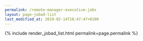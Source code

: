 ```yaml
---
permalink: /remote-manager-executive-jobs
layout: page-jobad-list
last_modified_at: 2019-02-14T18:47:47+0100
---
```

{% include render_jobad_list.html permalink=page.permalink %}
